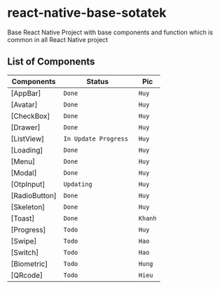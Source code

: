 # react-native-base-sotatek
 Base React Native Project with base components and function which is common in all React Native project

## List of Components
| Components            | Status                | Pic                   |
| --------------------- | --------------------- | --------------------- |
| [AppBar]              | `Done`                | `Huy`                 |
| [Avatar]              | `Done`                | `Huy`                 |
| [CheckBox]            | `Done`                | `Huy`                 |
| [Drawer]              | `Done`                | `Huy`                 |
| [ListView]            | `In Update Progress ` | `Huy`                 |
| [Loading]             | `Done`                | `Huy`                 |
| [Menu]                | `Done`                | `Huy`                 |
| [Modal]               | `Done`                | `Huy`                 |
| [OtpInput]            | `Updating`            | `Huy`                 |
| [RadioButton]         | `Done`                | `Huy`                 |
| [Skeleton]            | `Done`                | `Huy`                 |
| [Toast]               | `Done`                | `Khanh`               |
| [Progress]            | `Todo`                | `Huy`                 |
| [Swipe]               | `Todo`                | `Hao`                 |
| [Switch]              | `Todo`                | `Hao`                 |
| [Biometric]           | `Todo`                | `Hung`                |
| [QRcode]              | `Todo`                | `Hieu`                |

